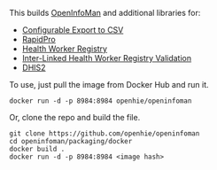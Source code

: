 This builds [OpenInfoMan](https://github.com/openhie/openinfoman) and additional libraries for:
+ [Configurable Export to CSV](https://github.com/openhie/openinfoman-csv)
+ [RapidPro](https://github.com/openhie/openinfoman-rapidpro)
+ [Health Worker Registry](https://github.com/openhie/openinfoman-hwr)
+ [Inter-Linked Health Worker Registry Validation](https://github.com/openhie/openinfoman-ilr)
+ [DHIS2](https://github.com/openhie/openinfoman-dhis)

To use, just pull the image from Docker Hub and run it.
```
docker run -d -p 8984:8984 openhie/openinfoman
```

Or, clone the repo and build the file.
```
git clone https://github.com/openhie/openinfoman
cd openinfoman/packaging/docker
docker build .
docker run -d -p 8984:8984 <image hash>
```

